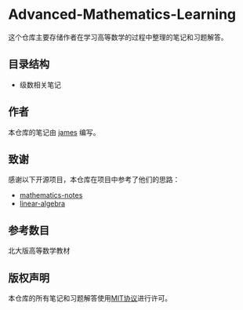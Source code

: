# Advanced-Mathematics-Learning

这个仓库主要存储作者在学习高等数学的过程中整理的笔记和习题解答。

## 目录结构

- 级数相关笔记


## 作者

本仓库的笔记由 [james](https://github.com/leejamesss) 编写。

## 致谢

感谢以下开源项目，本仓库在项目中参考了他们的思路：

- [mathematics-notes](https://github.com/xiaoyuzh/mathematics-notes)
- [linear-algebra](https://github.com/guipsamora/linear-algebra)

## 参考数目
北大版高等数学教材

## 版权声明

本仓库的所有笔记和习题解答使用[MIT协议](https://opensource.org/licenses/MIT)进行许可。
